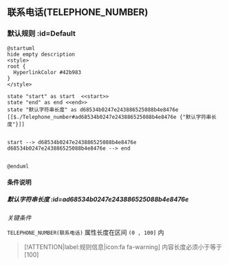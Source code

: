 ## 联系电话(TELEPHONE_NUMBER) <!-- {docsify-ignore-all} -->

   

### 默认规则 :id=Default

```plantuml
@startuml
hide empty description
<style>
root {
  HyperlinkColor #42b983
}
</style>

state "start" as start  <<start>>
state "end" as end <<end>>
state "默认字符串长度" as d68534b0247e243886525088b4e8476e [[$./Telephone_number#ad68534b0247e243886525088b4e8476e {"默认字符串长度"}]]


start --> d68534b0247e243886525088b4e8476e 
d68534b0247e243886525088b4e8476e --> end 


@enduml
```

#### 条件说明

##### 默认字符串长度 :id=ad68534b0247e243886525088b4e8476e


*关键条件*


`TELEPHONE_NUMBER(联系电话)` 属性长度在区间 `(0 , 100]` 内

> [!ATTENTION|label:规则信息|icon:fa fa-warning]
> 内容长度必须小于等于[100]







